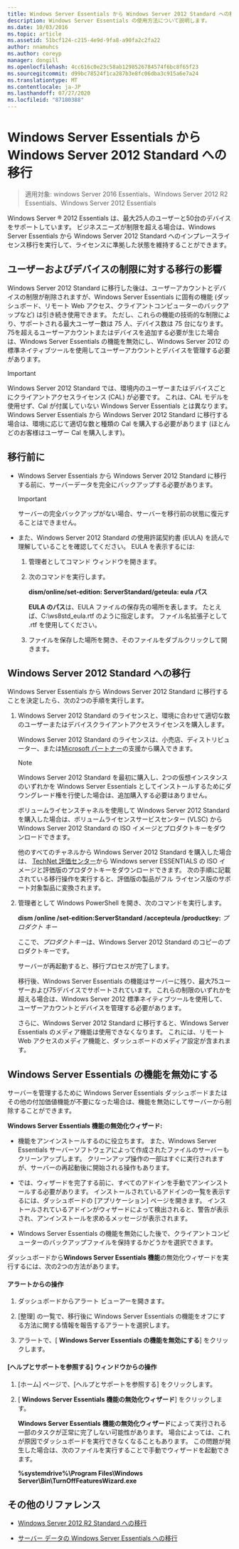 ```yaml
---
title: Windows Server Essentials から Windows Server 2012 Standard への移行
description: Windows Server Essentials の使用方法について説明します。
ms.date: 10/03/2016
ms.topic: article
ms.assetid: 51bcf124-c215-4e9d-9fa8-a90fa2c2fa22
author: nnamuhcs
ms.author: coreyp
manager: dongill
ms.openlocfilehash: 4cc616c0e23c58ab1298526784574f6bc8f65f23
ms.sourcegitcommit: d99bc78524f1ca287b3e8fc06dba3c915a6e7a24
ms.translationtype: MT
ms.contentlocale: ja-JP
ms.lasthandoff: 07/27/2020
ms.locfileid: "87180388"
---
```

# <a name="transition-from-windows-server-essentials-to-windows-server-2012-standard"></a>Windows Server Essentials から Windows Server 2012 Standard への移行

>適用対象: windows Server 2016 Essentials、Windows Server 2012 R2 Essentials、Windows Server 2012 Essentials

 Windows Server &reg; 2012 Essentials は、最大25人のユーザーと50台のデバイスをサポートしています。 ビジネスニーズが制限を超える場合は、Windows Server Essentials から Windows Server 2012 Standard へのインプレースライセンス移行を実行して、ライセンスに準拠した状態を維持することができます。

## <a name="how-the-transition-affects-user-and-device-limits"></a>ユーザーおよびデバイスの制限に対する移行の影響
 Windows Server 2012 Standard に移行した後は、ユーザーアカウントとデバイスの制限が削除されますが、Windows Server Essentials に固有の機能 (ダッシュボード、リモート Web アクセス、クライアントコンピューターのバックアップなど) は引き続き使用できます。 ただし、これらの機能の技術的な制限により、サポートされる最大ユーザー数は 75 人、デバイス数は 75 台になります。 75を超えるユーザーアカウントまたはデバイスを追加する必要が生じた場合は、Windows Server Essentials の機能を無効にし、Windows Server 2012 の標準ネイティブツールを使用してユーザーアカウントとデバイスを管理する必要があります。

> [!IMPORTANT]
>   Windows Server 2012 Standard では、環境内のユーザーまたはデバイスごとにクライアントアクセスライセンス (CAL) が必要です。 これは、CAL モデルを使用せず、Cal が付属していない Windows Server Essentials とは異なります。  Windows Server Essentials から Windows Server 2012 Standard に移行する場合は、環境に応じて適切な数と種類の Cal を購入する必要があります (ほとんどのお客様はユーザー Cal を購入します)。

## <a name="before-the-transition"></a>移行前に

-   Windows Server Essentials から Windows Server 2012 Standard に移行する前に、サーバーデータを完全にバックアップする必要があります。

    > [!IMPORTANT]
    >  サーバーの完全バックアップがない場合、サーバーを移行前の状態に復元することはできません。

-   また、Windows Server 2012 Standard の使用許諾契約書 (EULA) を読んで理解していることを確認してください。 EULA を表示するには:

    1.  管理者としてコマンド ウィンドウを開きます。

    2.  次のコマンドを実行します。

         **dism/online/set-edition: ServerStandard/geteula: eula パス**

         **EULA のパス**は、EULA ファイルの保存先の場所を表します。 たとえば、C:\ws8std_eula.rtf のように指定します。  ファイル名拡張子として .rtf を使用してください。

    3.  ファイルを保存した場所を開き、そのファイルをダブルクリックして開きます。

## <a name="transition-to--windows-server-2012-standard"></a>Windows Server 2012 Standard への移行
 Windows Server Essentials から Windows Server 2012 Standard に移行することを決定したら、次の2つの手順を実行します。

1. Windows Server 2012 Standard のライセンスと、環境に合わせて適切な数のユーザーまたはデバイスクライアントアクセスライセンスを購入します。

    Windows Server 2012 Standard のライセンスは、小売店、ディストリビューター、または[Microsoft パートナー](https://pinpoint.microsoft.com/SelectCulture.aspx)の支援から購入できます。

   > [!NOTE]
   >  Windows Server 2012 Standard を最初に購入し、2つの仮想インスタンスのいずれかを Windows Server Essentials としてインストールするためにダウングレード権を行使した場合は、追加購入する必要はありません。
   >
   >  ボリュームライセンスチャネルを使用して Windows Server 2012 Standard を購入した場合は、ボリュームライセンスサービスセンター (VLSC) から Windows Server 2012 Standard の ISO イメージとプロダクトキーをダウンロードできます。
   >
   >  他のすべてのチャネルから Windows Server 2012 Standard を購入した場合は、 [TechNet 評価センター](https://technet.microsoft.com/evalcenter/jj659306.aspx)から Windows server ESSENTIALS の ISO イメージと評価版のプロダクトキーをダウンロードできます。 次の手順に記載されている移行操作を実行すると、評価版の製品がフル ライセンス版のサポート対象製品に変換されます。

2. 管理者として Windows PowerShell を開き、次のコマンドを実行します。

    **dism /online /set-edition:ServerStandard /accepteula /productkey:** *プロダクト キー*

    ここで、*プロダクトキー*は、Windows Server 2012 Standard のコピーのプロダクトキーです。

    サーバーが再起動すると、移行プロセスが完了します。

   移行後、Windows Server Essentials の機能はサーバーに残り、最大75ユーザーおよび75デバイスでサポートされています。 これらの制限のいずれかを超える場合は、Windows Server 2012 標準ネイティブツールを使用して、ユーザーアカウントとデバイスを管理する必要があります。

   さらに、Windows Server 2012 Standard に移行すると、Windows Server Essentials のメディア機能は使用できなくなります。 これには、リモート Web アクセスのメディア機能と、ダッシュボードのメディア設定が含まれます。

## <a name="turn-off--windows-server-essentials-features"></a>Windows Server Essentials の機能を無効にする
 サーバーを管理するために Windows Server Essentials ダッシュボードまたはその他の付加価値機能が不要になった場合は、機能を無効にしてサーバーから削除することができます。

 **Windows Server Essentials 機能の無効化ウィザード:**

- 機能をアンインストールするのに役立ちます。 また、Windows Server Essentials サーバーソフトウェアによって作成されたファイルのサーバーもクリーンアップします。  クリーンアップ操作の一部はすぐに実行されますが、サーバーの再起動後に開始される操作もあります。

- では、ウィザードを完了する前に、すべてのアドインを手動でアンインストールする必要があります。 インストールされているアドインの一覧を表示するには、ダッシュボードの [アプリケーション] ページを開きます。 インストールされているアドインがウィザードによって検出されると、警告が表示され、アンインストールを求めるメッセージが表示されます。

- Windows Server Essentials の機能を無効にした後で、クライアントコンピューターのバックアップファイルを保持するかどうかを選択できます。

 ダッシュボードから**Windows Server Essentials 機能**の無効化ウィザードを実行するには、次の2つの方法があります。

#### <a name="from-the-alert"></a>アラートからの操作

1.  ダッシュボードからアラート ビューアーを開きます。

2.  [整理] の一覧で、移行後に Windows Server Essentials の機能をオフにする方法に関する情報を報告するアラートを選択します。

3.  アラートで、[ **Windows Server Essentials の機能を無効にする**] をクリックします。

#### <a name="from-the-get-help-and-support-pane"></a>[ヘルプとサポートを参照する] ウィンドウからの操作

1. [ホーム] ページで、[ヘルプとサポートを参照する] をクリックします。

2. [ **Windows Server Essentials 機能の無効化ウィザード**] をクリックします。

   **Windows Server Essentials 機能の無効化ウィザード**によって実行される一部のタスクが正常に完了しない可能性があります。 場合によっては、これが原因でダッシュボードを実行できなくなることもあります。 この問題が発生した場合は、次のファイルを実行することで手動でウィザードを起動できます。

   **%systemdrive%\Program Files\Windows Server\Bin\TurnOffFeaturesWizard.exe**

## <a name="additional-references"></a>その他のリファレンス


-   [Windows Server 2012 R2 Standard への移行](Transition-from-Windows-Server-2012-R2-Essentials-to-Windows-Server-2012-R2-Standard.md)

-   [サーバー データの Windows Server Essentials への移行](Migrate-Server-Data-to-Windows-Server-Essentials.md)

